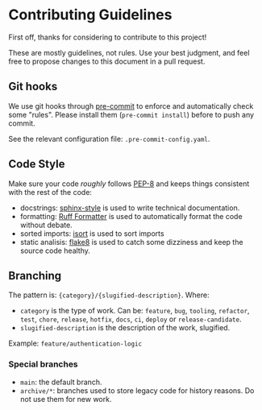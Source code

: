 # Contributing Guidelines

First off, thanks for considering to contribute to this project!

These are mostly guidelines, not rules. Use your best judgment, and feel free to propose changes to this document in a pull request.

## Git hooks

We use git hooks through [pre-commit](https://pre-commit.com/) to enforce and automatically check some "rules". Please install them (`pre-commit install`) before to push any commit.

See the relevant configuration file: `.pre-commit-config.yaml`.

## Code Style

Make sure your code *roughly* follows [PEP-8](https://www.python.org/dev/peps/pep-0008/) and keeps things consistent with the rest of the code:

- docstrings: [sphinx-style](https://sphinx-rtd-tutorial.readthedocs.io/en/latest/docstrings.html#the-sphinx-docstring-format) is used to write technical documentation.
- formatting: [Ruff Formatter](https://docs.astral.sh/ruff/formatter/#style-guide) is used to automatically format the code without debate.
- sorted imports: [isort](https://pycqa.github.io/isort/) is used to sort imports
- static analisis: [flake8](https://flake8.pycqa.org/en/latest/) is used to catch some dizziness and keep the source code healthy.

## Branching

The pattern is: `{category}/{slugified-description}`. Where:

- `category` is the type of work. Can be: `feature`, `bug`, `tooling`, `refactor`, `test`, `chore`, `release`, `hotfix`, `docs`, `ci`, `deploy` or `release-candidate`.
- `slugified-description` is the description of the work, slugified.

Example: `feature/authentication-logic`

### Special branches

- `main`: the default branch.
- `archive/*`: branches used to store legacy code for history reasons. Do not use them for new work.
